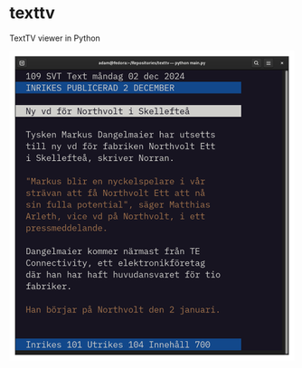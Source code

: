 # texttv
TextTV viewer in Python 

![preview](https://github.com/adammansson/texttv/blob/main/Screenshot%20from%202024-12-02%2021-02-01.png?raw=true)
